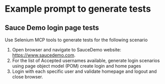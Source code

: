 # Example prompt to generate tests

## Sauce Demo login page tests

Use Selenium MCP tools to generate tests for the following scenario

1. Open browser and navigate to SauceDemo website: <https://www.saucedemo.com>.
2. For the list of Accepted usernames available, generate login scenarios using page object model (POM) create login and home pages
3. Login with each specific user and validate homepage and logout and close browser.
